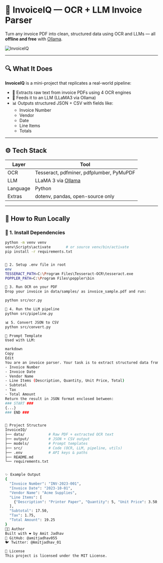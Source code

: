 # 🧾 InvoiceIQ — OCR + LLM Invoice Parser

Turn any invoice PDF into clean, structured data using OCR and LLMs — all **offline and free** with [Ollama](https://ollama.com).

![InvoiceIQ](https://www.istockphoto.com/photos/invoice-processing)



---

## 🔍 What It Does

**InvoiceIQ** is a mini-project that replicates a real-world pipeline:
- 📄 Extracts raw text from invoice PDFs using 4 OCR engines
- 🧠 Feeds it to an LLM (LLaMA3 via Ollama)
- 📊 Outputs structured JSON + CSV with fields like:
  - Invoice Number
  - Vendor
  - Date
  - Line Items
  - Totals

---

## ⚙️ Tech Stack

| Layer        | Tool                        |
|--------------|-----------------------------|
| OCR          | Tesseract, pdfminer, pdfplumber, PyMuPDF |
| LLM          | LLaMA 3 via [Ollama](https://ollama.com) |
| Language     | Python                      |
| Extras       | dotenv, pandas, open-source only |

---

## 🚀 How to Run Locally

### 🔧 1. Install Dependencies
```bash
python -m venv venv
venv\Scripts\activate       # or source venv/bin/activate
pip install -r requirements.txt


📄 2. Setup .env file in root
env
TESSERACT_PATH=C:\Program Files\Tesseract-OCR\tesseract.exe
POPPLER_PATH=C:\Program Files\poppler\bin

🧠 3. Run OCR on your PDF
Drop your invoice in data/samples/ as invoice_sample.pdf and run:

python src/ocr.py

🤖 4. Run the LLM pipeline
python src/pipeline.py

📊 5. Convert JSON to CSV
python src/convert.py

🧠 Prompt Template
Used with LLM:

markdown
Copy
Edit
You are an invoice parser. Your task is to extract structured data from raw invoice text. The required fields are:
- Invoice Number
- Invoice Date
- Vendor Name
- Line Items (Description, Quantity, Unit Price, Total)
- Subtotal
- Tax
- Total Amount
Return the result in JSON format enclosed between:
### START ###
{...}
### END ###


📁 Project Structure
InvoiceIQ/
├── data/           # Raw PDF + extracted OCR text
├── output/         # JSON + CSV output
├── models/         # Prompt templates
├── src/            # Code (OCR, LLM, pipeline, utils)
├── .env            # API keys & paths
├── README.md
└── requirements.txt


✨ Example Output
{
  "Invoice Number": "INV-2023-001",
  "Invoice Date": "2023-10-01",
  "Vendor Name": "Acme Supplies",
  "Line Items": [
    {"Description": "Printer Paper", "Quantity": 5, "Unit Price": 3.50, "Total": 17.50}
  ],
  "Subtotal": 17.50,
  "Tax": 1.75,
  "Total Amount": 19.25
}
👨‍💻 Author
Built with ❤️ by Amit Jadhav
🔗 GitHub: @amitjadhav055
🐦 Twitter: @Amitjadhav_01

📜 License
This project is licensed under the MIT License.
